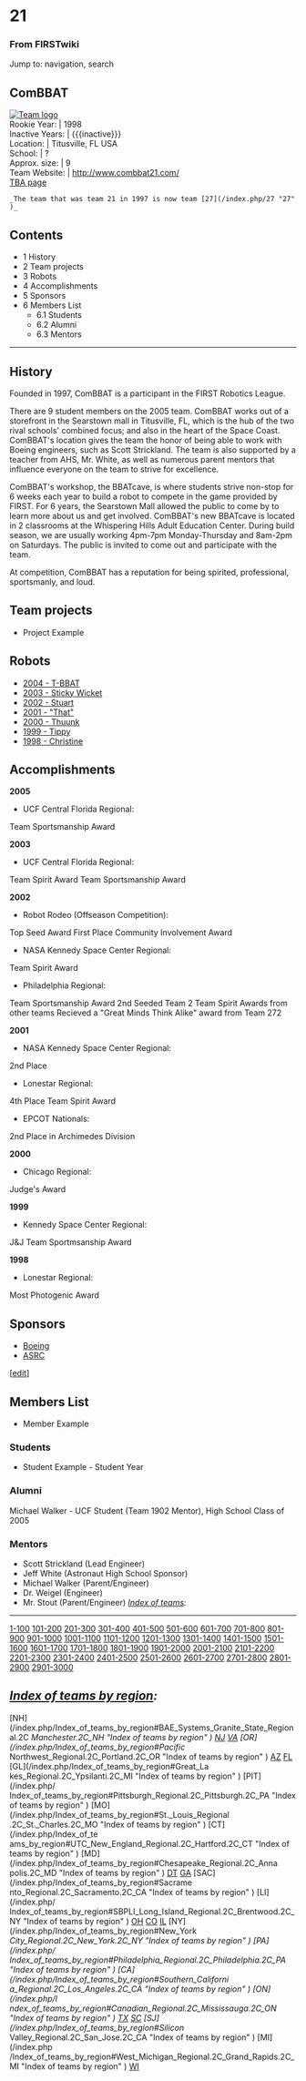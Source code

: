 # 21

### From FIRSTwiki

Jump to: navigation, search

ComBBAT  
---  
[![Team logo](/media/b/b2/Theteamlogo.jpg)](/index.php/Image:Theteamlogo.jpg
"Team logo" )  
Rookie Year: | 1998  
Inactive Years: | {{{inactive}}}  
Location: | Titusville, FL USA  
School: | ?  
Approx. size: | 9  
Team Website: | <http://www.combbat21.com/>  
[TBA page](http://www.thebluealliance.net/tbatv/team.php?team=21
"http://www.thebluealliance.net/tbatv/team.php?team=21" )  
  
  

    _The team that was team 21 in 1997 is now team [27](/index.php/27 "27" )_

  

## Contents

  * 1 History
  * 2 Team projects
  * 3 Robots
  * 4 Accomplishments
  * 5 Sponsors
  * 6 Members List
    * 6.1 Students
    * 6.2 Alumni
    * 6.3 Mentors  
---  
  

## History

Founded in 1997, ComBBAT is a participant in the FIRST Robotics League.

There are 9 student members on the 2005 team. ComBBAT works out of a
storefront in the Searstown mall in Titusville, FL, which is the hub of the
two rival schools' combined focus; and also in the heart of the Space Coast.
ComBBAT's location gives the team the honor of being able to work with Boeing
engineers, such as Scott Strickland. The team is also supported by a teacher
from AHS, Mr. White, as well as numerous parent mentors that influence
everyone on the team to strive for excellence.

ComBBAT's workshop, the BBATcave, is where students strive non-stop for 6
weeks each year to build a robot to compete in the game provided by FIRST. For
6 years, the Searstown Mall allowed the public to come by to learn more about
us and get involved. ComBBAT's new BBATcave is located in 2 classrooms at the
Whispering Hills Adult Education Center. During build season, we are usually
working 4pm-7pm Monday-Thursday and 8am-2pm on Saturdays. The public is
invited to come out and participate with the team.

At competition, ComBBAT has a reputation for being spirited, professional,
sportsmanly, and loud.


## Team projects

  * Project Example 


## Robots

  * [2004 - T-BBAT](/index.php/21_in_2004 "21 in 2004" )
  * [2003 - Sticky Wicket](/index.php/21_in_2003 "21 in 2003" )
  * [2002 - Stuart](/index.php/21_in_2002 "21 in 2002" )
  * [2001 - "That"](/index.php/21_in_2001 "21 in 2001" )
  * [2000 - Thuunk](/index.php/21_in_2000 "21 in 2000" )
  * [1999 - Tippy](/index.php/21_in_1999 "21 in 1999" )
  * [1998 - Christine](/index.php/21_in_1998 "21 in 1998" )


## Accomplishments

**2005**

  * UCF Central Florida Regional: 

Team Sportsmanship Award

  
**2003**

  * UCF Central Florida Regional: 

Team Spirit Award Team Sportsmanship Award

  
**2002**

  * Robot Rodeo (Offseason Competition): 

Top Seed Award First Place Community Involvement Award

  * NASA Kennedy Space Center Regional: 

Team Spirit Award

  * Philadelphia Regional: 

Team Sportsmanship Award 2nd Seeded Team 2 Team Spirit Awards from other teams
Recieved a "Great Minds Think Alike" award from Team 272

**2001**

  * NASA Kennedy Space Center Regional: 

2nd Place

  * Lonestar Regional: 

4th Place Team Spirit Award

  * EPCOT Nationals: 

2nd Place in Archimedes Division

**2000**

  * Chicago Regional: 

Judge's Award

**1999**

  * Kennedy Space Center Regional: 

J&amp;J Team Sportmsanship Award

  
**1998**

  * Lonestar Regional: 

Most Photogenic Award


## Sponsors

  * [Boeing](http://www.boeing.com "http://www.boeing.com" )
  * [ASRC](http://www.ustdc.com/ "http://www.ustdc.com/" )

[[edit](/index.php?title=21&action=edit&section=6 "Edit section: Members List"
)]

## Members List

  * Member Example 


### Students

  * Student Example - Student Year 


### Alumni

Michael Walker - UCF Student (Team 1902 Mentor), High School Class of 2005


### Mentors

  * Scott Strickland (Lead Engineer) 
  * Jeff White (Astronaut High School Sponsor) 
  * Michael Walker (Parent/Engineer) 
  * Dr. Weigel (Engineer) 
  * Mr. Stout (Parent/Engineer) 
_[Index of teams](/index.php/Index_of_teams "Index of teams" ):_  
---  
  
[1-100](/index.php/Index_of_teams#1-100 "Index of teams" )
[101-200](/index.php/Index_of_teams#101-200 "Index of teams" )
[201-300](/index.php/Index_of_teams#201-300 "Index of teams" )
[301-400](/index.php/Index_of_teams#301-400 "Index of teams" )
[401-500](/index.php/Index_of_teams#401-500 "Index of teams" )
[501-600](/index.php/Index_of_teams#501-600 "Index of teams" )
[601-700](/index.php/Index_of_teams#601-700 "Index of teams" )
[701-800](/index.php/Index_of_teams#701-800 "Index of teams" )
[801-900](/index.php/Index_of_teams#801-900 "Index of teams" )
[901-1000](/index.php/Index_of_teams#901-1000 "Index of teams" )
[1001-1100](/index.php/Index_of_teams#1001-1100 "Index of teams" )
[1101-1200](/index.php/Index_of_teams#1101-1200 "Index of teams" )
[1201-1300](/index.php/Index_of_teams#1201-1300 "Index of teams" )
[1301-1400](/index.php/Index_of_teams#1301-1400 "Index of teams" )
[1401-1500](/index.php/Index_of_teams#1401-1500 "Index of teams" )
[1501-1600](/index.php/Index_of_teams#1501-1600 "Index of teams" )
[1601-1700](/index.php/Index_of_teams#1601-1700 "Index of teams" )
[1701-1800](/index.php/Index_of_teams#1701-1800 "Index of teams" )
[1801-1900](/index.php/Index_of_teams#1801-1900 "Index of teams" )
[1901-2000](/index.php/Index_of_teams#1901-2000 "Index of teams" )
[2001-2100](/index.php/Index_of_teams#2001-2100 "Index of teams" )
[2101-2200](/index.php/Index_of_teams#2101-2200 "Index of teams" )
[2201-2300](/index.php/Index_of_teams#2201-2300 "Index of teams" )
[2301-2400](/index.php/Index_of_teams#2301-2400 "Index of teams" )
[2401-2500](/index.php/Index_of_teams#2401-2500 "Index of teams" )
[2501-2600](/index.php/Index_of_teams#2501-2600 "Index of teams" )
[2601-2700](/index.php/Index_of_teams#2601-2700 "Index of teams" )
[2701-2800](/index.php/Index_of_teams#2701-2800 "Index of teams" )
[2801-2900](/index.php/Index_of_teams#2801-2900 "Index of teams" )
[2901-3000](/index.php/Index_of_teams#2901-3000 "Index of teams" )  
  
_[Index of teams by region](/index.php/Index_of_teams_by_region "Index of
teams by region" ):_  
---  
  
[NH](/index.php/Index_of_teams_by_region#BAE_Systems_Granite_State_Regional.2C
_Manchester.2C_NH "Index of teams by region" )
[NJ](/index.php/Index_of_teams_by_region#New_Jersey_Regional.2C_Trenton.2C_NJ
"Index of teams by region" )
[VA](/index.php/Index_of_teams_by_region#NASA.2FVCU_Regional.2C_Richmond.2C_VA
"Index of teams by region" ) [OR](/index.php/Index_of_teams_by_region#Pacific_
Northwest_Regional.2C_Portland.2C_OR "Index of teams by region" )
[AZ](/index.php/Index_of_teams_by_region#Arizona_Regional.2C_Phoenix.2C_AZ
"Index of teams by region" )
[FL](/index.php/Index_of_teams_by_region#Florida_Regional.2C_Orlando.2C_FL
"Index of teams by region" ) [GL](/index.php/Index_of_teams_by_region#Great_La
kes_Regional.2C_Ypsilanti.2C_MI "Index of teams by region" ) [PIT](/index.php/
Index_of_teams_by_region#Pittsburgh_Regional.2C_Pittsburgh.2C_PA "Index of
teams by region" ) [MO](/index.php/Index_of_teams_by_region#St._Louis_Regional
.2C_St._Charles.2C_MO "Index of teams by region" ) [CT](/index.php/Index_of_te
ams_by_region#UTC_New_England_Regional.2C_Hartford.2C_CT "Index of teams by
region" ) [MD](/index.php/Index_of_teams_by_region#Chesapeake_Regional.2C_Anna
polis.2C_MD "Index of teams by region" )
[DT](/index.php/Index_of_teams_by_region#Detroit_Regional.2C_Detroit.2C_MI
"Index of teams by region" )
[GA](/index.php/Index_of_teams_by_region#Peachtree_Regional.2C_Duluth.2C_GA
"Index of teams by region" ) [SAC](/index.php/Index_of_teams_by_region#Sacrame
nto_Regional.2C_Sacramento.2C_CA "Index of teams by region" ) [LI](/index.php/
Index_of_teams_by_region#SBPLI_Long_Island_Regional.2C_Brentwood.2C_NY "Index
of teams by region" )
[OH](/index.php/Index_of_teams_by_region#Buckeye_Regional.2C_Cleveland.2C_OH
"Index of teams by region" )
[CO](/index.php/Index_of_teams_by_region#Colorado_Regional.2C_Denver.2C_CO
"Index of teams by region" )
[IL](/index.php/Index_of_teams_by_region#Midwest_Regional.2C_Evanston.2C_IL
"Index of teams by region" ) [NY](/index.php/Index_of_teams_by_region#New_York
_City_Regional.2C_New_York.2C_NY "Index of teams by region" ) [PA](/index.php/
Index_of_teams_by_region#Philadelphia_Regional.2C_Philadelphia.2C_PA "Index of
teams by region" ) [CA](/index.php/Index_of_teams_by_region#Southern_Californi
a_Regional.2C_Los_Angeles.2C_CA "Index of teams by region" ) [ON](/index.php/I
ndex_of_teams_by_region#Canadian_Regional.2C_Mississauga.2C_ON "Index of teams
by region" )
[TX](/index.php/Index_of_teams_by_region#Lone_Star_Regional.2C_Houston.2C_TX
"Index of teams by region" )
[SC](/index.php/Index_of_teams_by_region#Palmetto_Regional.2C_Columbia.2C_SC
"Index of teams by region" ) [SJ](/index.php/Index_of_teams_by_region#Silicon_
Valley_Regional.2C_San_Jose.2C_CA "Index of teams by region" ) [MI](/index.php
/Index_of_teams_by_region#West_Michigan_Regional.2C_Grand_Rapids.2C_MI "Index
of teams by region" )
[WI](/index.php/Index_of_teams_by_region#Wisconsin_Regional.2C_Milwaukee.2C_WI
"Index of teams by region" )  
  
